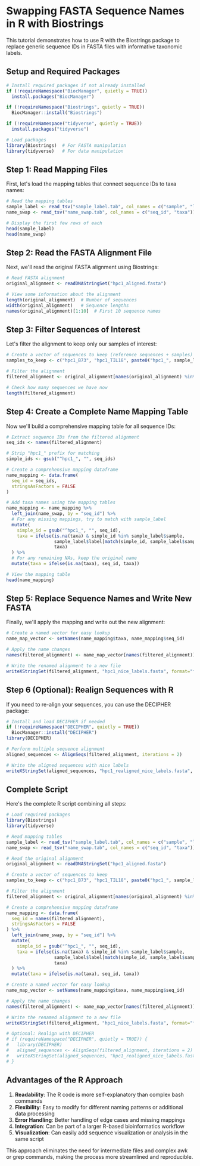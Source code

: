 # Swapping FASTA Sequence Names in R with Biostrings

This tutorial demonstrates how to use R with the Biostrings package to replace generic sequence IDs in FASTA files with informative taxonomic labels.

## Setup and Required Packages

```r
# Install required packages if not already installed
if (!requireNamespace("BiocManager", quietly = TRUE))
  install.packages("BiocManager")

if (!requireNamespace("Biostrings", quietly = TRUE))
  BiocManager::install("Biostrings")

if (!requireNamespace("tidyverse", quietly = TRUE))
  install.packages("tidyverse")

# Load packages
library(Biostrings)  # For FASTA manipulation
library(tidyverse)   # For data manipulation
```

## Step 1: Read Mapping Files

First, let's load the mapping tables that connect sequence IDs to taxa names:

```r
# Read the mapping tables
sample_label <- read_tsv("sample_label.tab", col_names = c("sample", "label"))
name_swap <- read_tsv("name_swap.tab", col_names = c("seq_id", "taxa"))

# Display the first few rows of each
head(sample_label)
head(name_swap)
```

## Step 2: Read the FASTA Alignment File

Next, we'll read the original FASTA alignment using Biostrings:

```r
# Read FASTA alignment
original_alignment <- readDNAStringSet("hpc1_aligned.fasta")

# View some information about the alignment
length(original_alignment)  # Number of sequences
width(original_alignment)   # Sequence lengths
names(original_alignment)[1:10]  # First 10 sequence names
```

## Step 3: Filter Sequences of Interest

Let's filter the alignment to keep only our samples of interest:

```r
# Create a vector of sequences to keep (reference sequences + samples)
samples_to_keep <- c("hpc1_B73", "hpc1_TIL18", paste0("hpc1_", sample_label$sample))

# Filter the alignment
filtered_alignment <- original_alignment[names(original_alignment) %in% samples_to_keep]

# Check how many sequences we have now
length(filtered_alignment)
```

## Step 4: Create a Complete Name Mapping Table

Now we'll build a comprehensive mapping table for all sequence IDs:

```r
# Extract sequence IDs from the filtered alignment
seq_ids <- names(filtered_alignment)

# Strip "hpc1_" prefix for matching
simple_ids <- gsub("^hpc1_", "", seq_ids)

# Create a comprehensive mapping dataframe
name_mapping <- data.frame(
  seq_id = seq_ids,
  stringsAsFactors = FALSE
)

# Add taxa names using the mapping tables
name_mapping <- name_mapping %>%
  left_join(name_swap, by = "seq_id") %>%
  # For any missing mappings, try to match with sample_label
  mutate(
    simple_id = gsub("^hpc1_", "", seq_id),
    taxa = ifelse(is.na(taxa) & simple_id %in% sample_label$sample,
                  sample_label$label[match(simple_id, sample_label$sample)],
                  taxa)
  ) %>%
  # For any remaining NAs, keep the original name
  mutate(taxa = ifelse(is.na(taxa), seq_id, taxa))

# View the mapping table
head(name_mapping)
```

## Step 5: Replace Sequence Names and Write New FASTA

Finally, we'll apply the mapping and write out the new alignment:

```r
# Create a named vector for easy lookup
name_map_vector <- setNames(name_mapping$taxa, name_mapping$seq_id)

# Apply the name changes
names(filtered_alignment) <- name_map_vector[names(filtered_alignment)]

# Write the renamed alignment to a new file
writeXStringSet(filtered_alignment, "hpc1_nice_labels.fasta", format="fasta")
```

## Step 6 (Optional): Realign Sequences with R

If you need to re-align your sequences, you can use the DECIPHER package:

```r
# Install and load DECIPHER if needed
if (!requireNamespace("DECIPHER", quietly = TRUE))
  BiocManager::install("DECIPHER")
library(DECIPHER)

# Perform multiple sequence alignment
aligned_sequences <- AlignSeqs(filtered_alignment, iterations = 2)

# Write the aligned sequences with nice labels
writeXStringSet(aligned_sequences, "hpc1_realigned_nice_labels.fasta", format="fasta")
```

## Complete Script

Here's the complete R script combining all steps:

```r
# Load required packages
library(Biostrings)
library(tidyverse)

# Read mapping tables
sample_label <- read_tsv("sample_label.tab", col_names = c("sample", "label"))
name_swap <- read_tsv("name_swap.tab", col_names = c("seq_id", "taxa"))

# Read the original alignment
original_alignment <- readDNAStringSet("hpc1_aligned.fasta")

# Create a vector of sequences to keep
samples_to_keep <- c("hpc1_B73", "hpc1_TIL18", paste0("hpc1_", sample_label$sample))

# Filter the alignment
filtered_alignment <- original_alignment[names(original_alignment) %in% samples_to_keep]

# Create a comprehensive mapping dataframe
name_mapping <- data.frame(
  seq_id = names(filtered_alignment),
  stringsAsFactors = FALSE
) %>%
  left_join(name_swap, by = "seq_id") %>%
  mutate(
    simple_id = gsub("^hpc1_", "", seq_id),
    taxa = ifelse(is.na(taxa) & simple_id %in% sample_label$sample,
                  sample_label$label[match(simple_id, sample_label$sample)],
                  taxa)
  ) %>%
  mutate(taxa = ifelse(is.na(taxa), seq_id, taxa))

# Create a named vector for easy lookup
name_map_vector <- setNames(name_mapping$taxa, name_mapping$seq_id)

# Apply the name changes
names(filtered_alignment) <- name_map_vector[names(filtered_alignment)]

# Write the renamed alignment to a new file
writeXStringSet(filtered_alignment, "hpc1_nice_labels.fasta", format="fasta")

# Optional: Realign with DECIPHER
# if (requireNamespace("DECIPHER", quietly = TRUE)) {
#   library(DECIPHER)
#   aligned_sequences <- AlignSeqs(filtered_alignment, iterations = 2)
#   writeXStringSet(aligned_sequences, "hpc1_realigned_nice_labels.fasta", format="fasta")
# }
```

## Advantages of the R Approach

1. **Readability**: The R code is more self-explanatory than complex bash commands
2. **Flexibility**: Easy to modify for different naming patterns or additional data processing
3. **Error Handling**: Better handling of edge cases and missing mappings
4. **Integration**: Can be part of a larger R-based bioinformatics workflow
5. **Visualization**: Can easily add sequence visualization or analysis in the same script

This approach eliminates the need for intermediate files and complex awk or grep commands, making the process more streamlined and reproducible.
